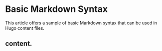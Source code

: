 # Basic Markdown Syntax


This article offers a sample of basic Markdown syntax that can be used in Hugo content files.

<!--more-->
## content.

